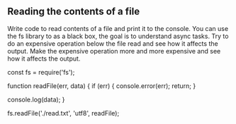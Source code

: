 ## Reading the contents of a file

Write code to read contents of a file and print it to the console.
You can use the fs library to as a black box, the goal is to understand async tasks.
Try to do an expensive operation below the file read and see how it affects the output.
Make the expensive operation more and more expensive and see how it affects the output.

<!-- Reading the content of a .txt file-->

const fs = require('fs');

function readFile(err, data) {
if (err) {
console.error(err);
return;
}

console.log(data);
}

fs.readFile('./read.txt', 'utf8', readFile);
